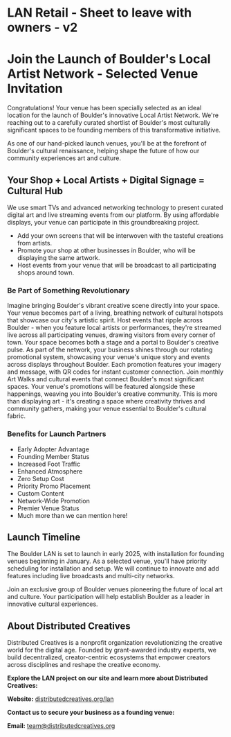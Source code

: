 # LAN Retail - Sheet to leave with owners - v2

# Join the Launch of Boulder's Local Artist Network - Selected Venue Invitation

<aside>
Congratulations! Your venue has been specially selected as an ideal location for the launch of Boulder's innovative Local Artist Network. We're reaching out to a carefully curated shortlist of Boulder's most culturally significant spaces to be founding members of this transformative initiative.

As one of our hand-picked launch venues, you'll be at the forefront of Boulder's cultural renaissance, helping shape the future of how our community experiences art and culture.

</aside>

## Your Shop + Local Artists + Digital Signage = Cultural Hub

We use smart TVs and advanced networking technology to present curated digital art and live streaming events from our platform. By using affordable displays, your venue can participate in this groundbreaking project. 

- Add your own screens that will be interwoven with the tasteful creations from artists.
- Promote your shop at other businesses in Boulder, who will be displaying the same artwork.
- Host events from your venue that will be broadcast to all participating shops around town.

### Be Part of Something Revolutionary

Imagine bringing Boulder's vibrant creative scene directly into your space. Your venue becomes part of a living, breathing network of cultural hotspots that showcase our city's artistic spirit.
Host events that ripple across Boulder - when you feature local artists or performances, they're streamed live across all participating venues, drawing visitors from every corner of town. Your space becomes both a stage and a portal to Boulder's creative pulse.
As part of the network, your business shines through our rotating promotional system, showcasing your venue's unique story and events across displays throughout Boulder. Each promotion features your imagery and message, with QR codes for instant customer connection.
Join monthly Art Walks and cultural events that connect Boulder's most significant spaces. Your venue's promotions will be featured alongside these happenings, weaving you into Boulder's creative community.
This is more than displaying art - it's creating a space where creativity thrives and community gathers, making your venue essential to Boulder's cultural fabric.

### Benefits for Launch Partners

- Early Adopter Advantage
- Founding Member Status
- Increased Foot Traffic
- Enhanced Atmosphere
- Zero Setup Cost
- Priority Promo Placement
- Custom Content
- Network-Wide Promotion
- Premier Venue Status
- Much more than we can mention here!

## Launch Timeline

The Boulder LAN is set to launch in early 2025, with installation for founding venues beginning in January. As a selected venue, you'll have priority scheduling for installation and setup. We will continue to innovate and add features including live broadcasts and multi-city networks.

<aside>
Join an exclusive group of Boulder venues pioneering the future of local art and culture. Your participation will help establish Boulder as a leader in innovative cultural experiences.

</aside>

## About Distributed Creatives

Distributed Creatives is a nonprofit organization revolutionizing the creative world for the digital age. Founded by grant-awarded industry experts, we build decentralized, creator-centric ecosystems that empower creators across disciplines and reshape the creative economy.

**Explore the LAN project on our site and learn more about Distributed Creatives:**

**Website:** [distributedcreatives.org/lan](http://distributedcreatives.org/lan)

**Contact us to secure your business as a founding venue:**

**Email:** [team@distributedcreatives.org](mailto:team@distributedcreatives.org)